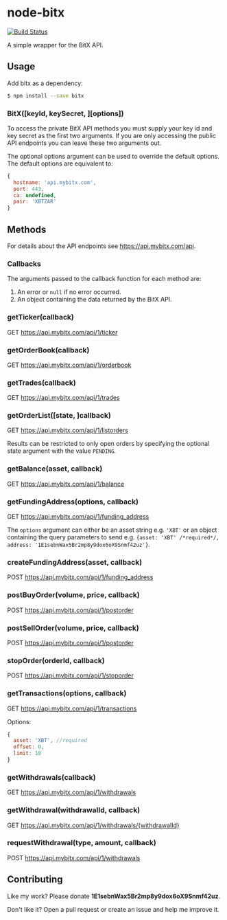 # node-bitx
[![Build Status](https://travis-ci.org/bausmeier/node-bitx.png)](https://travis-ci.org/bausmeier/node-bitx)

A simple wrapper for the BitX API.

## Usage
Add bitx as a dependency:

```bash
$ npm install --save bitx
```

### BitX([keyId, keySecret, ][options])
To access the private BitX API methods you must supply your key id and key secret as the first two arguments. If you are only accessing the public API endpoints you can leave these two arguments out.

The optional options argument can be used to override the default options. The default options are equivalent to:

```javascript
{
  hostname: 'api.mybitx.com',
  port: 443,
  ca: undefined,
  pair: 'XBTZAR'
}
```

## Methods
For details about the API endpoints see https://api.mybitx.com/api.

### Callbacks
The arguments passed to the callback function for each method are:

1. An error or `null` if no error occurred.
1. An object containing the data returned by the BitX API.

### getTicker(callback)
GET https://api.mybitx.com/api/1/ticker

### getOrderBook(callback)
GET https://api.mybitx.com/api/1/orderbook

### getTrades(callback)
GET https://api.mybitx.com/api/1/trades

### getOrderList([state, ]callback)
GET https://api.mybitx.com/api/1/listorders

Results can be restricted to only open orders by specifying the optional state argument with the value `PENDING`.

### getBalance(asset, callback)
GET https://api.mybitx.com/api/1/balance

### getFundingAddress(options, callback)
GET https://api.mybitx.com/api/1/funding_address

The `options` argument can either be an asset string e.g. `'XBT'` or an object containing the query parameters to send e.g. `{asset: 'XBT' /*required*/, address: '1E1sebnWax5Br2mp8y9dox6oX9Snmf42uz'}`.

### createFundingAddress(asset, callback)
POST https://api.mybitx.com/api/1/funding_address

### postBuyOrder(volume, price, callback)
POST https://api.mybitx.com/api/1/postorder

### postSellOrder(volume, price, callback)
POST https://api.mybitx.com/api/1/postorder

### stopOrder(orderId, callback)
POST https://api.mybitx.com/api/1/stoporder

### getTransactions(options, callback)
GET https://api.mybitx.com/api/1/transactions

Options:
```javascript
{
  asset: 'XBT', //required
  offset: 0,
  limit: 10
}
```

### getWithdrawals(callback)
GET https://api.mybitx.com/api/1/withdrawals

### getWithdrawal(withdrawalId, callback)
GET https://api.mybitx.com/api/1/withdrawals/{withdrawalId}

### requestWithdrawal(type, amount, callback)
POST https://api.mybitx.com/api/1/withdrawals

## Contributing

Like my work? Please donate **1E1sebnWax5Br2mp8y9dox6oX9Snmf42uz**.

Don't like it? Open a pull request or create an issue and help me improve it.
